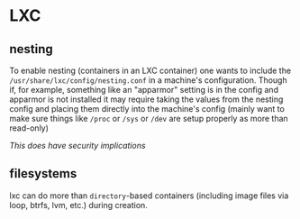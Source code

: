 LXC
===

## nesting

To enable nesting (containers in an LXC container) one wants to include
the `/usr/share/lxc/config/nesting.conf` in a machine's configuration. Though if,
for example, something like an "apparmor" setting is in the config and apparmor
is not installed it may require taking the values from the nesting config and
placing them directly into the machine's config (mainly want to make sure things
like `/proc` or `/sys` or `/dev` are setup properly as more than read-only)

_This does have security implications_

## filesystems

lxc can do more than `directory`-based containers (including image files via
loop, btrfs, lvm, etc.) during creation.

